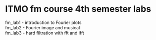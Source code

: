 # ITMO fm course 4th semester labs  
fm_lab1 - introduction to Fourier plots  
fm_lab2 - Fourier image and musical  
fm_lab3 - hard filtration with fft and ifft  
